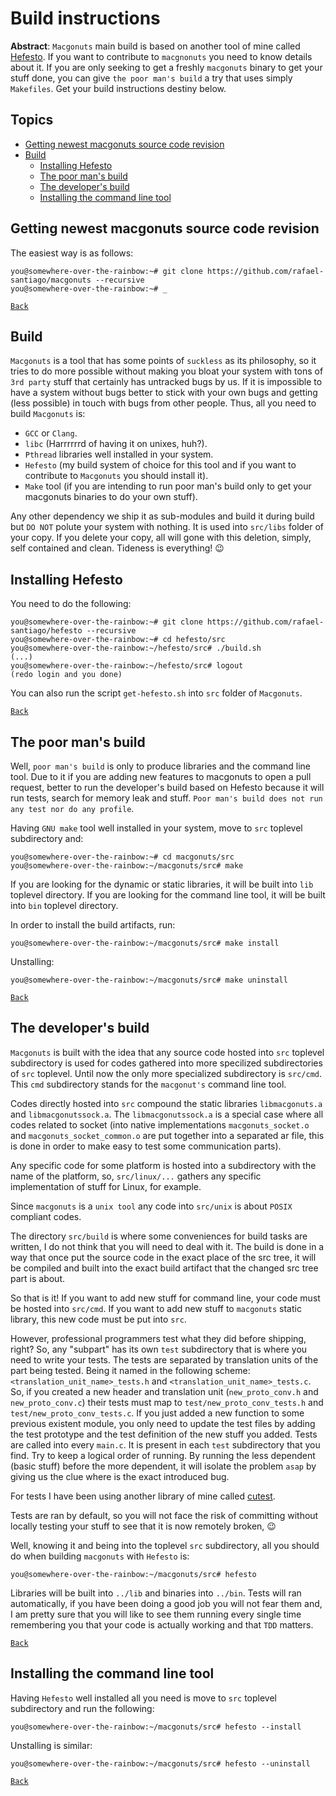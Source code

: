 # Build instructions

**Abstract**: ``Macgonuts`` main build is based on another tool of mine called [Hefesto](https://github.com/rafael-santiago/hefesto).
If you want to contribute to ``macgnonuts`` you need to know details about it. If you are only seeking to get a
freshly ``macgonuts`` binary to get your stuff done, you can give ``the poor man's build`` a try that uses simply
``Makefiles``. Get your build instructions destiny below.

## Topics

- [Getting newest macgonuts source code revision](#getting-newest-macgonuts-source-code-revision)
- [Build](#build)
    - [Installing Hefesto](#installing-hefesto)
    - [The poor man's build](#the-poor-mans-build)
    - [The developer's build](#developers-build)
    - [Installing the command line tool](#installing-the-command-line-tool)

## Getting newest macgonuts source code revision

The easiest way is as follows:

```
you@somewhere-over-the-rainbow:~# git clone https://github.com/rafael-santiago/macgonuts --recursive
you@somewhere-over-the-rainbow:~# _
```

[``Back``](#topics)

## Build

``Macgonuts`` is a tool that has some points of ``suckless`` as its philosophy, so it tries to do
more possible without making you bloat your system with tons of ``3rd party`` stuff that certainly has
untracked bugs by us. If it is impossible to have a system without bugs better to stick with your
own bugs and getting (less possible) in touch with bugs from other people. Thus, all you need to
build ``Macgonuts`` is:

- ``GCC`` or ``Clang``.
- ``libc`` (Harrrrrrd of having it on unixes, huh?).
- ``Pthread`` libraries well installed in your system.
- ``Hefesto`` (my build system of choice for this tool and if you want to contribute to ``Macgonuts`` you should install it).
- ``Make`` tool (if you are intending to run poor man's build only to get your macgonuts binaries to do your own stuff).

Any other dependency we ship it as sub-modules and build it during build but ``DO NOT`` polute your system
with nothing. It is used into ``src/libs`` folder of your copy. If you delete your copy, all will gone
with this deletion, simply, self contained and clean. Tideness is everything! :wink:

## Installing Hefesto

You need to do the following:

```
you@somewhere-over-the-rainbow:~# git clone https://github.com/rafael-santiago/hefesto --recursive
you@somewhere-over-the-rainbow:~# cd hefesto/src
you@somewhere-over-the-rainbow:~/hefesto/src# ./build.sh
(...)
you@somewhere-over-the-rainbow:~/hefesto/src# logout
(redo login and you done)
```

You can also run the script ``get-hefesto.sh`` into ``src`` folder of ``Macgonuts``.

[``Back``](#topics)

## The poor man's build

Well, ``poor man's build`` is only to produce libraries and the command line tool. Due to it if you are adding new
features to macgonuts to open a pull request, better to run the developer's build based on Hefesto because it
will run tests, search for memory leak and stuff. ``Poor man's build does not run any test nor do any profile``.

Having ``GNU make`` tool well installed in your system, move to ``src`` toplevel subdirectory and:

```
you@somewhere-over-the-rainbow:~# cd macgonuts/src
you@somewhere-over-the-rainbow:~/macgonuts/src# make
```

If you are looking for the dynamic or static libraries, it will be built into ``lib`` toplevel directory.
If you are looking for the command line tool, it will be built into ``bin`` toplevel directory.

In order to install the build artifacts, run:

```
you@somewhere-over-the-rainbow:~/macgonuts/src# make install
```

Unstalling:

```
you@somewhere-over-the-rainbow:~/macgonuts/src# make uninstall
```

[``Back``](#topics)

## The developer's build

``Macgonuts`` is built with the idea that any source code hosted into ``src`` toplevel subdirectory is
used for codes gathered into more specilized subdirectories of ``src`` toplevel. Until now the only more specialized
subdirectory is ``src/cmd``. This ``cmd`` subdirectory stands for the ``macgonut's`` command line tool.

Codes directly hosted into ``src`` compound the static libraries ``libmacgonuts.a`` and ``libmacgonutssock.a``.
The ``libmacgonutssock.a`` is a special case where all codes related to socket (into native implementations
``macgonuts_socket.o`` and ``macgonuts_socket_common.o`` are put together into a separated ar file, this
is done in order to make easy to test some communication parts).

Any specific code for some platform is hosted into a subdirectory with the name of the platform, so,
``src/linux/...`` gathers any specific implementation of stuff for Linux, for example.

Since ``macgonuts`` is a ``unix tool`` any code into ``src/unix`` is about ``POSIX`` compliant codes.

The directory ``src/build`` is where some conveniences for build tasks are written, I do not think that
you will need to deal with it. The build is done in a way that once put the source code in the exact
place of the src tree, it will be compiled and built into the exact build artifact that the changed src tree
part is about.

So that is it! If you want to add new stuff for command line, your code must be hosted into ``src/cmd``.
If you want to add new stuff to ``macgonuts`` static library, this new code must be put into ``src``.

However, professional programmers test what they did before shipping, right? So, any "subpart" has its own
``test`` subdirectory that is where you need to write your tests. The tests are separated by translation units
of the part being tested. Being it named in the following scheme: ``<translation_unit_name>_tests.h`` and 
``<translation_unit_name>_tests.c``. So, if you created a new header and translation unit (``new_proto_conv.h`` and
``new_proto_conv.c``) their tests must map to ``test/new_proto_conv_tests.h`` and ``test/new_proto_conv_tests.c``.
If you just added a new function to some previous existent module, you only need to update the test files
by adding the test prototype and the test definition of the new stuff you added. Tests are called into every
``main.c``. It is present in each ``test`` subdirectory that you find. Try to keep a logical order of running.
By running the less dependent (basic stuff) before the more dependent, it will isolate the problem ``asap`` by
giving us the clue where is the exact introduced bug.

For tests I have been using another library of mine called [cutest](https://github.com/rafael-santiago/cutest).

Tests are ran by default, so you will not face the risk of committing without locally testing your stuff to see
that it is now remotely broken, :wink:

Well, knowing it and being into the toplevel ``src`` subdirectory, all you should do when building ``macgonuts``
with ``Hefesto`` is:

```
you@somewhere-over-the-rainbow:~/macgonuts/src# hefesto
```

Libraries will be built into ``../lib`` and binaries into ``../bin``. Tests will ran automatically, if you have been
doing a good job you will not fear them and, I am pretty sure that you will like to see them running every single time
remembering you that your code is actually working and that ``TDD`` matters.

[``Back``](#topics)

## Installing the command line tool

Having ``Hefesto`` well installed all you need is move to ``src`` toplevel subdirectory and run the following:

```
you@somewhere-over-the-rainbow:~/macgonuts/src# hefesto --install
```

Unstalling is similar:

```
you@somewhere-over-the-rainbow:~/macgonuts/src# hefesto --uninstall
```

[``Back``](#topics)
